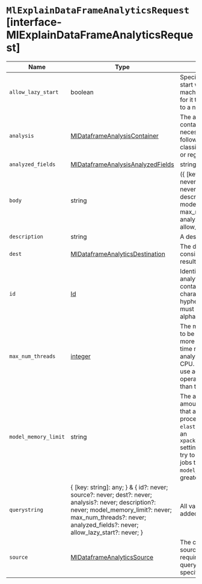 # `MlExplainDataFrameAnalyticsRequest` [interface-MlExplainDataFrameAnalyticsRequest]

| Name | Type | Description |
| - | - | - |
| `allow_lazy_start` | boolean | Specifies whether this job can start when there is insufficient machine learning node capacity for it to be immediately assigned to a node. |
| `analysis` | [MlDataframeAnalysisContainer](./MlDataframeAnalysisContainer.md) | The analysis configuration, which contains the information necessary to perform one of the following types of analysis: classification, outlier detection, or regression. |
| `analyzed_fields` | [MlDataframeAnalysisAnalyzedFields](./MlDataframeAnalysisAnalyzedFields.md) | string[] | Specify includes and/or excludes patterns to select which fields will be included in the analysis. The patterns specified in excludes are applied last, therefore excludes takes precedence. In other words, if the same field is specified in both includes and excludes, then the field will not be included in the analysis. |
| `body` | string | ({ [key: string]: any; } & { id?: never; source?: never; dest?: never; analysis?: never; description?: never; model_memory_limit?: never; max_num_threads?: never; analyzed_fields?: never; allow_lazy_start?: never; }) | All values in `body` will be added to the request body. |
| `description` | string | A description of the job. |
| `dest` | [MlDataframeAnalyticsDestination](./MlDataframeAnalyticsDestination.md) | The destination configuration, consisting of index and optionally results_field (ml by default). |
| `id` | [Id](./Id.md) | Identifier for the data frame analytics job. This identifier can contain lowercase alphanumeric characters (a-z and 0-9), hyphens, and underscores. It must start and end with alphanumeric characters. |
| `max_num_threads` | [integer](./integer.md) | The maximum number of threads to be used by the analysis. Using more threads may decrease the time necessary to complete the analysis at the cost of using more CPU. Note that the process may use additional threads for operational functionality other than the analysis itself. |
| `model_memory_limit` | string | The approximate maximum amount of memory resources that are permitted for analytical processing. If your `elasticsearch.yml` file contains an `xpack.ml.max_model_memory_limit` setting, an error occurs when you try to create data frame analytics jobs that have `model_memory_limit` values greater than that setting. |
| `querystring` | { [key: string]: any; } & { id?: never; source?: never; dest?: never; analysis?: never; description?: never; model_memory_limit?: never; max_num_threads?: never; analyzed_fields?: never; allow_lazy_start?: never; } | All values in `querystring` will be added to the request querystring. |
| `source` | [MlDataframeAnalyticsSource](./MlDataframeAnalyticsSource.md) | The configuration of how to source the analysis data. It requires an index. Optionally, query and _source may be specified. |
